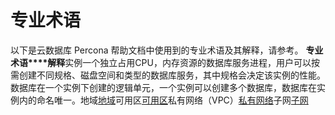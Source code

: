 # 专业术语

以下是云数据库 Percona 帮助文档中使用到的专业术语及其解释，请参考。
**专业术语****解释**实例一个独立占用CPU，内存资源的数据库服务进程，用户可以按需创建不同规格、磁盘空间和类型的数据库服务，其中规格会决定该实例的性能。数据库在一个实例下创建的逻辑单元，一个实例可以创建多个数据库，数据库在实例内的命名唯一。地域[地域](https://www.jdcloud.com/help/detail/3258/isCateLog/1)可用区[可用区](https://www.jdcloud.com/help/detail/3258/isCateLog/1)﻿私有网络（VPC）[私有网络](https://www.jdcloud.com/help/detail/286/isCatalog/0)子网[子网](https://www.jdcloud.com/help/detail/1510/isCatalog/1)